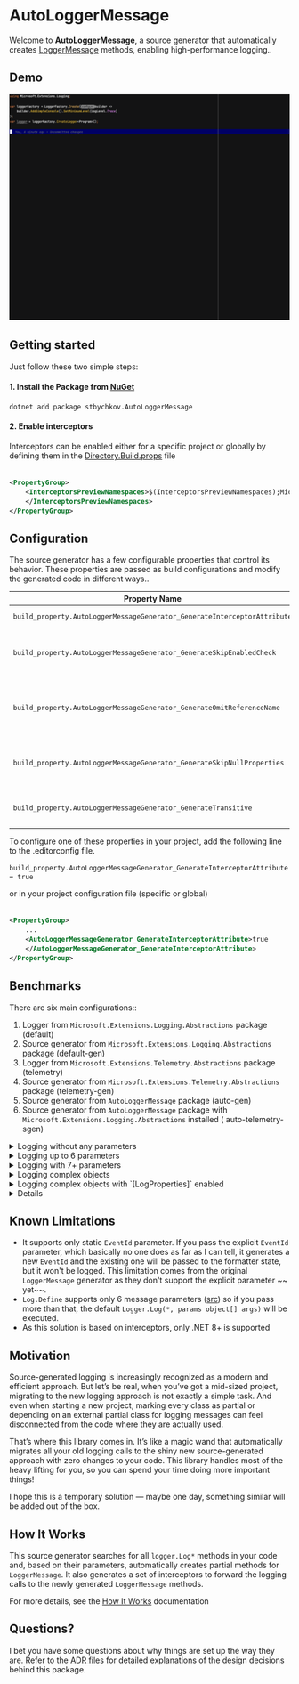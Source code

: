 # AutoLoggerMessage

Welcome to **AutoLoggerMessage**, a source generator that automatically creates
[LoggerMessage](https://youtu.be/Otm8tH0Vrp0)
methods, enabling high-performance logging..

## Demo

![Demo](./docs/demo.gif)

## Getting started

Just follow these two simple steps:

#### 1. Install the Package from [NuGet](https://www.nuget.org/packages/stbychkov.AutoLoggerMessage)

```shell
dotnet add package stbychkov.AutoLoggerMessage
```

#### 2. Enable interceptors

Interceptors can be enabled either for a specific project or globally by defining them in
the [Directory.Build.props](./src/Directory.Build.props) file

```xml

<PropertyGroup>
    <InterceptorsPreviewNamespaces>$(InterceptorsPreviewNamespaces);Microsoft.Extensions.Logging.AutoLoggerMesssage
    </InterceptorsPreviewNamespaces>
</PropertyGroup>
```

## Configuration

The source generator has a few configurable properties that control its behavior.
These properties are passed as build configurations and modify the generated code in different ways..

| Property Name                                                            | Description                                                                                                                                                            | DefaultValue |
|--------------------------------------------------------------------------|------------------------------------------------------------------------------------------------------------------------------------------------------------------------|--------------|
| `build_property.AutoLoggerMessageGenerator_GenerateInterceptorAttribute` | Specifies whether the interceptor attribute should be generated                                                                                                        | true         |
| `build_property.AutoLoggerMessageGenerator_GenerateSkipEnabledCheck`     | Sets `LogProperties.SkipEnabledCheck` to true. Determines whether to skip the logging-enabled check before invoking the log method.                                    | true         |
| `build_property.AutoLoggerMessageGenerator_GenerateOmitReferenceName`    | Sets `LogProperties.OmitReferenceName` to true. This indicates whether to prefix the name of the parameter or property to the generated name of each tag being logged. | false        |
| `build_property.AutoLoggerMessageGenerator_GenerateSkipNullProperties`   | Sets `LogProperties.SkipNullProperties` to true. Specifies whether null properties should be omitted from the log entries.                                             | false        |
| `build_property.AutoLoggerMessageGenerator_GenerateTransitive`           | Sets `LogProperties.Transitive` to true. This indicates that each property of any complex objects are expanded individually.                                           | false        |

To configure one of these properties in your project, add the following line to the .editorconfig file.

```editorconfig
build_property.AutoLoggerMessageGenerator_GenerateInterceptorAttribute = true
```

or in your project configuration file (specific or global)

```xml

<PropertyGroup>
    ...
    <AutoLoggerMessageGenerator_GenerateInterceptorAttribute>true
    </AutoLoggerMessageGenerator_GenerateInterceptorAttribute>
</PropertyGroup>
```

## Benchmarks

There are six main configurations::

1. Logger from `Microsoft.Extensions.Logging.Abstractions` package (default)
2. Source generator from `Microsoft.Extensions.Logging.Abstractions` package (default-gen)
3. Logger from `Microsoft.Extensions.Telemetry.Abstractions` package (telemetry)
4. Source generator from `Microsoft.Extensions.Telemetry.Abstractions` package (telemetry-gen)
5. Source generator from `AutoLoggerMessage` package (auto-gen)
6. Source generator from `AutoLoggerMessage` package with `Microsoft.Extensions.Logging.Abstractions` installed (
   auto-telemetry-sgen)

<details>
    <summary>Logging without any parameters</summary>

| Configuration      | Mean     | Allocated |
|--------------------|----------|-----------|
| default-gen        | 12.35 ns | -         |
| telemetry          | 19.46 ns | -         |
| default            | 23.12 ns | -         |
| auto-gen           | 27.41 ns | -         |
| telemetry-gen      | 28.32 ns | -         |
| auto-telemetry-gen | 33.97 ns | -         |

> For logging without parameters, the difference is minimal

</details>

<details>
    <summary>Logging up to 6 parameters</summary>

| Configuration      |      Mean | Allocated |
|--------------------|----------:|----------:|
| auto-gen           |  14.80 ns |         - |
| default-gen        |  25.88 ns |         - |
| auto-telemetry-gen |  85.30 ns |     144 B |
| telemetry-gen      |  87.11 ns |     144 B |
| default            |  99.18 ns |     216 B |
| telemetry          | 107.33 ns |     216 B |

> When parameters are provided, source generators outperform the other configurations in terms of execution time and memory usage.
The AutoLoggerMessage source generator adds minimal overhead.

</details>

<details>
    <summary>Logging with 7+ parameters</summary>

| Configuration      |      Mean | Allocated |
|--------------------|----------:|----------:|
| default-gen        |  20.31 ns |         - |
| telemetry-gen      |  92.35 ns |     168 B |
| default            | 107.50 ns |     248 B |
| auto-telemetry-gen | 110.17 ns |     248 B |
| auto-gen           | 112.47 ns |     248 B |
| telemetry          | 122.10 ns |     248 B |

> Due to a limitation, we fall back to the original implementation.
The results are similar, but `default-gen` configuration still uses an optimized version as it packs these parameters into a structure.
Something to address in the next release, as the usage of six or more parameters usually is quite low.

</details>

<details>
    <summary>Logging complex objects</summary>

| Configuration      |     Mean | Allocated |
|--------------------|---------:|----------:|
| auto-gen           | 18.00 ns |         - |
| default-gen        | 26.40 ns |         - |
| telemetry-gen      | 46.82 ns |         - |
| auto-telemetry-gen | 48.29 ns |         - |
| default            | 71.62 ns |      72 B |
| telemetry          | 77.28 ns |      72 B |

> For logging complex objects with a tree-like structure, we observe that source generators do not allocate memory and yield faster results.

</details>

<details>
    <summary>Logging complex objects with `[LogProperties]` enabled</summary>

| Configuration      |      Mean | Rank | Allocated |
|--------------------|----------:|-----:|----------:|
| telemetry-gen      | 680.60 ns |    1 |     144 B |
| auto-telemetry-gen | 683.07 ns |    1 |     144 B |

> Results are about the same.

</details>

<details>

</details>

## Known Limitations

* It supports only static `EventId` parameter. If you pass the explicit `EventId` parameter, which basically no one does
  as far as I can tell, it generates a new `EventId` and the existing one will be passed to the formatter state, but it
  won't be logged.
  This limitation comes from the original `LoggerMessage` generator as they don't support the explicit parameter ~~
  yet~~.
* `Log.Define` supports only 6 message
  parameters ([src](https://learn.microsoft.com/en-us/dotnet/api/microsoft.extensions.logging.loggermessage.define))
  so if you pass more than that, the default `Logger.Log(*, params object[] args)` will be executed.
* As this solution is based on interceptors, only .NET 8+ is supported

## Motivation

Source-generated logging is increasingly recognized as a modern and efficient approach.
But let’s be real, when you’ve got a mid-sized project, migrating to the new logging approach is not exactly a simple
task.
And even when starting a new project, marking every class as partial or depending on an external partial class for
logging messages can feel disconnected from the code where they are actually used.

That’s where this library comes in. It’s like a magic wand that automatically migrates all your old logging calls to the
shiny new source-generated approach with zero changes to your code.
This library handles most of the heavy lifting for you, so you can spend your time doing more important things!

I hope this is a temporary solution — maybe one day, something similar will be added out of the
box.

## How It Works

This source generator searches for all `logger.Log*` methods in your code and, based on their parameters, automatically
creates partial methods for `LoggerMessage`. It also generates a set of interceptors to forward
the logging calls to the newly generated `LoggerMessage` methods.

For more details, see the [How It Works](https://github.com/stbychkov/AutoLoggerMessage/blob/main/docs/how-it-works.md)
documentation

## Questions?

I bet you have some questions about why things are set up the way they are.
Refer to the [ADR files](./docs/ADR) for detailed explanations of the design decisions behind this package.
